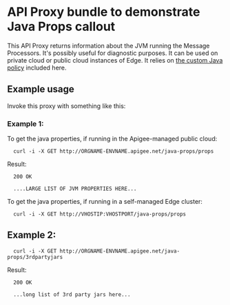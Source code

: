 # API Proxy bundle to demonstrate Java Props callout

This API Proxy returns information about the JVM running the Message
Processors. It's possibly useful for diagnostic purposes. It can be used
on private cloud or public cloud instances of Edge.  It relies on [the custom Java policy](../callout) included here.


## Example usage

Invoke this proxy with something like this: 

### Example 1:

To get the java properties, if running in the Apigee-managed public cloud:
```
  curl -i -X GET http://ORGNAME-ENVNAME.apigee.net/java-props/props 
```
Result: 

```
  200 OK

  ....LARGE LIST OF JVM PROPERTIES HERE...
```

To get the java properties, if running in a self-managed Edge cluster:
```
  curl -i -X GET http://VHOSTIP:VHOSTPORT/java-props/props 
```


## Example 2: 

```
  curl -i -X GET http://ORGNAME-ENVNAME.apigee.net/java-props/3rdpartyjars
```

Result: 

```
  200 OK 

  ...long list of 3rd party jars here...
```



